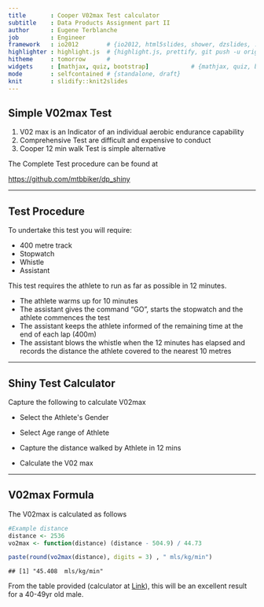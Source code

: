 ```yaml
---
title       : Cooper V02max Test calculator  
subtitle    : Data Products Assignment part II
author      : Eugene Terblanche
job         : Engineer
framework   : io2012        # {io2012, html5slides, shower, dzslides, ...}
highlighter : highlight.js  # {highlight.js, prettify, git push -u origin masterhighlight}
hitheme     : tomorrow      # 
widgets     : [mathjax, quiz, bootstrap]            # {mathjax, quiz, bootstrap}
mode        : selfcontained # {standalone, draft}
knit        : slidify::knit2slides
---
```


## Simple V02max Test

1. V02 max is an Indicator of an individual aerobic endurance capability
2. Comprehensive Test are difficult and expensive to conduct
3. Cooper 12 min walk Test is simple alternative



The Complete Test procedure can be found at

https://github.com/mtbbiker/dp_shiny

---
## Test Procedure

To undertake this test you will require:

  *  400 metre track
  *  Stopwatch
  *  Whistle
  *  Assistant

This test requires the athlete to run as far as possible in 12 minutes.

 *    The athlete warms up for 10 minutes
 *    The assistant gives the command “GO”, starts the stopwatch and the athlete commences the test
 *    The assistant keeps the athlete informed of the remaining time at the end of each lap (400m)
 *    The assistant blows the whistle when the 12 minutes has elapsed and records the distance the athlete covered to the nearest 10 metres

---
## Shiny Test Calculator



Capture the following to calculate V02max


  *    Select the Athlete's Gender
 
  *    Select Age range of Athlete
 
  *    Capture the distance walked by Athlete in 12 mins
 
  *    Calculate the V02 max

---
## V02max Formula

The V02max is calculated as follows


```r
#Example distance
distance <- 2536 
vo2max <- function(distance) (distance - 504.9) / 44.73

paste(round(vo2max(distance), digits = 3) , " mls/kg/min")
```

```
## [1] "45.408  mls/kg/min"
```
From the table provided (calculator at [Link](https://mtbbiker.shinyapps.io/dp_shiny)), this will be an excellent result for a 40-49yr old male.
